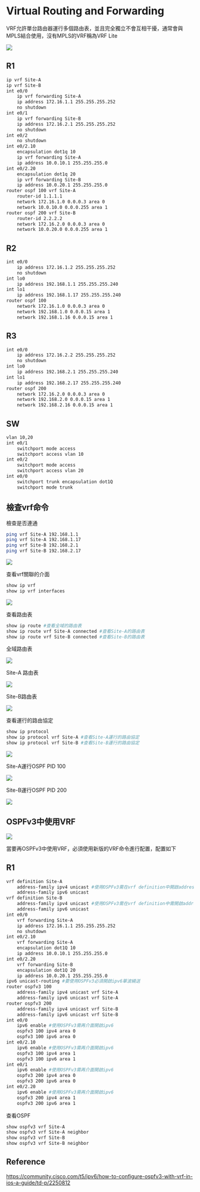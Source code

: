 # Virtual Routing and Forwarding #

VRF允許單台路由器運行多個路由表，並且完全獨立不會互相干擾，通常會與MPLS結合使用，沒有MPLS的VRF稱為VRF Lite

![](Image/VRF-1.png)

## R1 ## 

```bash
ip vrf Site-A
ip vrf Site-B
int e0/0
    ip vrf forwarding Site-A
    ip address 172.16.1.1 255.255.255.252
    no shutdown 
int e0/1
    ip vrf forwarding Site-B
    ip address 172.16.2.1 255.255.255.252
    no shutdown 
int e0/2
    no shutdown
int e0/2.10
    encapsulation dot1q 10
    ip vrf forwarding Site-A
    ip address 10.0.10.1 255.255.255.0
int e0/2.20
    encapsulation dot1q 20
    ip vrf forwarding Site-B
    ip address 10.0.20.1 255.255.255.0
router ospf 100 vrf Site-A
    router-id 1.1.1.1 
    network 172.16.1.0 0.0.0.3 area 0 
    network 10.0.10.0 0.0.0.255 area 1
router ospf 200 vrf Site-B
    router-id 2.2.2.2 
    network 172.16.2.0 0.0.0.3 area 0
    network 10.0.20.0 0.0.0.255 area 1 
```

## R2 ## 

```bash
int e0/0
    ip address 172.16.1.2 255.255.255.252
    no shutdown 
int lo0
    ip address 192.168.1.1 255.255.255.240 
int lo1
    ip address 192.168.1.17 255.255.255.240 
router ospf 100 
    network 172.16.1.0 0.0.0.3 area 0
    network 192.168.1.0 0.0.0.15 area 1
    network 192.168.1.16 0.0.0.15 area 1 
```

## R3 ## 

```bash
int e0/0
    ip address 172.16.2.2 255.255.255.252
    no shutdown 
int lo0
    ip address 192.168.2.1 255.255.255.240 
int lo1
    ip address 192.168.2.17 255.255.255.240 
router ospf 200
    network 172.16.2.0 0.0.0.3 area 0
    network 192.168.2.0 0.0.0.15 area 1
    network 192.168.2.16 0.0.0.15 area 1
```

## SW ##

```bash
vlan 10,20 
int e0/1
    switchport mode access
    switchport access vlan 10
int e0/2
    switchport mode access 
    switchport access vlan 20 
int e0/0
    switchport trunk encapsulation dot1Q 
    switchport mode trunk 
```

## 檢查vrf命令 ##

檢查是否連通

```bash
ping vrf Site-A 192.168.1.1
ping vrf Site-A 192.168.1.17
ping vrf Site-B 192.168.2.1
ping vrf Site-B 192.168.2.17
```

![](Image/ping-1.png)

查看vrf關聯的介面

```bash
show ip vrf 
show ip vrf interfaces 
```

![](Image/VRF-2.png)

查看路由表

```bash
show ip route #查看全域的路由表
show ip route vrf Site-A connected #查看Site-A的路由表 
show ip route vrf Site-B connected #查看Site-B的路由表
```

全域路由表

![](Image/VRF-Global-Route-Table1.png)

Site-A 路由表

![](Image/VRF-Site-A-Route-Table1.png)

Site-B路由表

![](Image/VRF-Site-B-Route-Table1.png)

查看運行的路由協定

```bash
show ip protocol 
show ip protocol vrf Site-A #查看Site-A運行的路由協定
show ip protocol vrf Site-B #查看Site-B運行的路由協定
```

![](Image/ip%20protocol.png)

Site-A運行OSPF PID 100

![](Image/ip%20protocol%20vrf%20Site-A.png)

Site-B運行OSPF PID 200

![](Image/ip%20protocol%20vrf%20Site-B.png)

## OSPFv3中使用VRF ##

![](Image/VRF-1.png)

當要再OSPFv3中使用VRF，必須使用新版的VRF命令進行配置，配置如下

## R1 ##

```bash
vrf definition Site-A
    address-family ipv4 unicast #使用OSPFv3需在vrf definition中開啟address-family 
    address-family ipv6 unicast 
vrf definition Site-B
    address-family ipv4 unicast #使用OSPFv3需在vrf definition中需開啟address-family 
    address-family ipv6 unicast 
int e0/0
    vrf forwarding Site-A
    ip address 172.16.1.1 255.255.255.252
    no shutdown 
int e0/2.10
    vrf forwarding Site-A
    encapsulation dot1Q 10 
    ip address 10.0.10.1 255.255.255.0
int e0/2.20
    vrf forwarding Site-B
    encapsulation dot1Q 20 
    ip address 10.0.20.1 255.255.255.0
ipv6 unicast-routing #要使用OSPFv3必須開啟ipv6單波繞送
router ospfv3 100 
    address-family ipv4 unicast vrf Site-A
    address-family ipv6 unicast vrf Site-A
router ospfv3 200 
    address-family ipv4 unicast vrf Site-B
    address-family ipv6 unicast vrf Site-B
int e0/0
    ipv6 enable #使用OSPFv3需再介面開啟ipv6
    ospfv3 100 ipv4 area 0
    ospfv3 100 ipv6 area 0
int e0/2.10
    ipv6 enable #使用OSPFv3需再介面開啟ipv6
    ospfv3 100 ipv4 area 1
    ospfv3 100 ipv6 area 1
int e0/1
    ipv6 enable #使用OSPFv3需再介面開啟ipv6
    ospfv3 200 ipv4 area 0
    ospfv3 200 ipv6 area 0
int e0/2.20
    ipv6 enable #使用OSPFv3需再介面開啟ipv6
    ospfv3 200 ipv4 area 1
    ospfv3 200 ipv6 area 1
```

查看OSPF

```bash
show ospfv3 vrf Site-A
show ospfv3 vrf Site-A neighbor
show ospfv3 vrf Site-B
show ospfv3 vrf Site-B neighbor
```

## Reference ##

https://community.cisco.com/t5/ipv6/how-to-configure-ospfv3-with-vrf-in-ios-a-guide/td-p/2250812